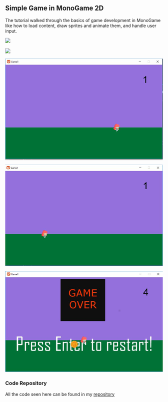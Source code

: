 ## Simple Game in MonoGame 2D
The tutorial walked through the basics of game development in MonoGame like  how to load content, draw sprites and animate them,
and handle user input.

![](..img/gameStart.JPG?raw=true)


![](img/away.JPB?raw=true)


![](img/running.JPG?raw=true)

![](img/running2.JPG?raw=true)

![](img/gameOver.JPG?raw=true)

### Code Repository
All the code seen here can be found in my [repository](https://github.com/hmadland/Projects)
